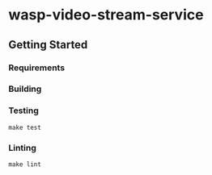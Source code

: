 # wasp-video-stream-service

## Getting Started

### Requirements

### Building

### Testing

```
make test
```

### Linting

```
make lint
```
